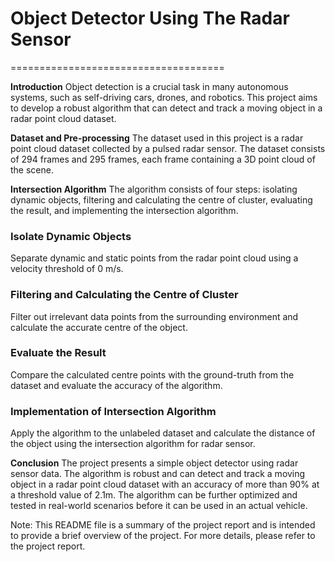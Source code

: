 # Object Detector Using The Radar Sensor
=====================================


**Introduction**
Object detection is a crucial task in many autonomous systems, such as self-driving cars, drones, and robotics. This project aims to develop a robust algorithm that can detect and track a moving object in a radar point cloud dataset.

**Dataset and Pre-processing**
The dataset used in this project is a radar point cloud dataset collected by a pulsed radar sensor. The dataset consists of 294 frames and 295 frames, each frame containing a 3D point cloud of the scene.

**Intersection Algorithm**
The algorithm consists of four steps: isolating dynamic objects, filtering and calculating the centre of cluster, evaluating the result, and implementing the intersection algorithm.

### Isolate Dynamic Objects
Separate dynamic and static points from the radar point cloud using a velocity threshold of 0 m/s.

### Filtering and Calculating the Centre of Cluster
Filter out irrelevant data points from the surrounding environment and calculate the accurate centre of the object.

### Evaluate the Result
Compare the calculated centre points with the ground-truth from the dataset and evaluate the accuracy of the algorithm.

### Implementation of Intersection Algorithm
Apply the algorithm to the unlabeled dataset and calculate the distance of the object using the intersection algorithm for radar sensor.

**Conclusion**
The project presents a simple object detector using radar sensor data. The algorithm is robust and can detect and track a moving object in a radar point cloud dataset with an accuracy of more than 90% at a threshold value of 2.1m. The algorithm can be further optimized and tested in real-world scenarios before it can be used in an actual vehicle.



Note: This README file is a summary of the project report and is intended to provide a brief overview of the project. For more details, please refer to the project report.
